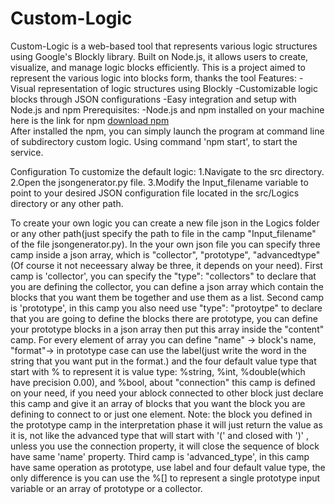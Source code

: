 # Custom-Logic
Custom-Logic is a web-based tool that represents various logic structures using Google's Blockly library. Built on Node.js, it allows users to create, visualize, and manage logic blocks efficiently.
This is a project aimed to represent the various logic into blocks form, thanks the tool Features:
    -Visual representation of logic structures using Blockly
    -Customizable logic blocks through JSON configurations
    -Easy integration and setup with Node.js and npm
Prerequisites:
    -Node.js and npm installed on your machine  
here is the link for npm [download npm](https://docs.npmjs.com/downloading-and-installing-node-js-and-npm)  
After installed the npm, you can simply launch the program at command line of subdirectory custom logic. Using command 'npm start', to start the service.  

Configuration
To customize the default logic:​
    1.Navigate to the src directory.​
    2.Open the jsongenerator.py file.​
    3.Modify the Input_filename variable to point to your desired JSON configuration file located in the src/Logics directory or any other path. 

To create your own logic you can create a new file json in the Logics folder or any other path(just specify the path to file in the camp "Input_filename" of the file jsongenerator.py).
In the your own json file you can specify three camp inside a json array, which is "collector", "prototype", "advancedtype"(Of course it not neceessary alway be three, it depends on your need).
First camp is 'collector', you can specify the "type": "collectors" to declare that you are defining the collector, you can define a json array which contain the blocks that you want them be together and use them as a list.
Second camp is 'prototype', in this camp you also need use "type": "protoytpe" to declare that you are going to define the blocks there are prototype, you can define your prototype blocks in a json array then put this array inside the "content" camp. 
For every element of array you can define "name" -> block's name, "format"-> in prototype case can use the label(just write the word in the string that you want put in the format.) and the four default value type that start with % to represent it is value type: %string, %int, %double(which have precision 0.00), and %bool, about "connection" this camp is defined on your need, if you need your ablock connected to other block just declare this camp and give it an array of blocks that you want the block you are defining to connect to or just one element.
Note: the block you defined in the prototype camp in the interpretation phase it will just return the value as it is, not like the advanced type that will start with '(' and closed with ')' , unless you use the connection property, it will close the sequence of block have same 'name' property.
Third camp is 'advanced_type', in this camp have same operation as prototype, use label and four default value type, the only difference is you can use the %[] to represent a single prototype input variable or an array of prototype or a collector.



